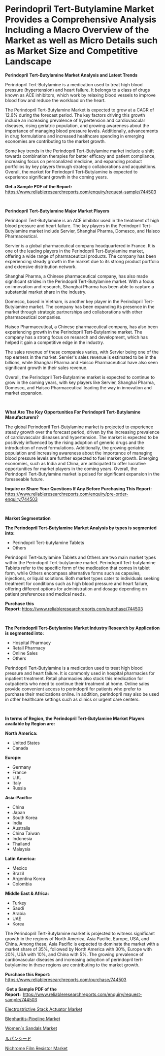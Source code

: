 <p><h1>Perindopril Tert-Butylamine Market Provides a Comprehensive Analysis Including a Macro Overview of the Market as well as Micro Details such as Market Size and Competitive Landscape</h1></p><p><strong>Perindopril Tert-Butylamine Market Analysis and Latest Trends</strong></p>
<p><p>Perindopril Tert-Butylamine is a medication used to treat high blood pressure (hypertension) and heart failure. It belongs to a class of drugs known as ACE inhibitors, which work by relaxing blood vessels to improve blood flow and reduce the workload on the heart.</p><p>The Perindopril Tert-Butylamine Market is expected to grow at a CAGR of 12.6% during the forecast period. The key factors driving this growth include an increasing prevalence of hypertension and cardiovascular diseases, rising geriatric population, and growing awareness about the importance of managing blood pressure levels. Additionally, advancements in drug formulations and increased healthcare spending in emerging economies are contributing to the market growth.</p><p>Some key trends in the Perindopril Tert-Butylamine market include a shift towards combination therapies for better efficacy and patient compliance, increasing focus on personalized medicine, and expanding product portfolios by key players through strategic collaborations and acquisitions. Overall, the market for Perindopril Tert-Butylamine is expected to experience significant growth in the coming years.</p></p>
<p><strong>Get a Sample PDF of the Report:&nbsp;</strong> <a href="https://www.reliableresearchreports.com/enquiry/request-sample/744503">https://www.reliableresearchreports.com/enquiry/request-sample/744503</a></p>
<p>&nbsp;</p>
<p><strong>Perindopril Tert-Butylamine Major Market Players</strong></p>
<p><p>Perindopril Tert-Butylamine is an ACE inhibitor used in the treatment of high blood pressure and heart failure. The key players in the Perindopril Tert-Butylamine market include Servier, Shanghai Pharma, Domesco, and Haisco Pharmaceutical.</p><p>Servier is a global pharmaceutical company headquartered in France. It is one of the leading players in the Perindopril Tert-Butylamine market, offering a wide range of pharmaceutical products. The company has been experiencing steady growth in the market due to its strong product portfolio and extensive distribution network.</p><p>Shanghai Pharma, a Chinese pharmaceutical company, has also made significant strides in the Perindopril Tert-Butylamine market. With a focus on innovation and research, Shanghai Pharma has been able to capture a substantial market share in the industry.</p><p>Domesco, based in Vietnam, is another key player in the Perindopril Tert-Butylamine market. The company has been expanding its presence in the market through strategic partnerships and collaborations with other pharmaceutical companies.</p><p>Haisco Pharmaceutical, a Chinese pharmaceutical company, has also been experiencing growth in the Perindopril Tert-Butylamine market. The company has a strong focus on research and development, which has helped it gain a competitive edge in the industry.</p><p>The sales revenue of these companies varies, with Servier being one of the top earners in the market. Servier's sales revenue is estimated to be in the billions, while Shanghai Pharma and Haisco Pharmaceutical have also seen significant growth in their sales revenue.</p><p>Overall, the Perindopril Tert-Butylamine market is expected to continue to grow in the coming years, with key players like Servier, Shanghai Pharma, Domesco, and Haisco Pharmaceutical leading the way in innovation and market expansion.</p></p>
<p>&nbsp;</p>
<p><strong>What Are The Key Opportunities For Perindopril Tert-Butylamine Manufacturers?</strong></p>
<p><p>The global Perindopril Tert-Butylamine market is projected to experience steady growth over the forecast period, driven by the increasing prevalence of cardiovascular diseases and hypertension. The market is expected to be positively influenced by the rising adoption of generic drugs and the introduction of novel formulations. Additionally, the growing geriatric population and increasing awareness about the importance of managing blood pressure levels are further expected to fuel market growth. Emerging economies, such as India and China, are anticipated to offer lucrative opportunities for market players in the coming years. Overall, the Perindopril Tert-Butylamine market is poised for significant expansion in the foreseeable future.</p></p>
<p><strong>Inquire or Share Your Questions If Any Before Purchasing This Report:</strong> <a href="https://www.reliableresearchreports.com/enquiry/pre-order-enquiry/744503">https://www.reliableresearchreports.com/enquiry/pre-order-enquiry/744503</a></p>
<p>&nbsp;</p>
<p><strong>Market Segmentation</strong></p>
<p><strong>The Perindopril Tert-Butylamine Market Analysis by types is segmented into:</strong></p>
<p><ul><li>Perindopril Tert-butylamine Tablets</li><li>Others</li></ul></p>
<p><p>Perindopril Tert-butylamine Tablets and Others are two main market types within the Perindopril Tert-butylamine market. Perindopril Tert-butylamine Tablets refer to the specific form of the medication that comes in tablet form, while Others encompass alternative forms such as capsules, injections, or liquid solutions. Both market types cater to individuals seeking treatment for conditions such as high blood pressure and heart failure, offering different options for administration and dosage depending on patient preferences and medical needs.</p></p>
<p><strong>Purchase this Report:&nbsp;</strong><a href="https://www.reliableresearchreports.com/purchase/744503">https://www.reliableresearchreports.com/purchase/744503</a></p>
<p>&nbsp;</p>
<p><strong>The Perindopril Tert-Butylamine Market Industry Research by Application is segmented into:</strong></p>
<p><ul><li>Hospital Pharmacy</li><li>Retail Pharmacy</li><li>Online Sales</li><li>Others</li></ul></p>
<p><p>Perindopril Tert-Butylamine is a medication used to treat high blood pressure and heart failure. It is commonly used in hospital pharmacies for inpatient treatment. Retail pharmacies also stock this medication for outpatients who need to continue their treatment at home. Online sales provide convenient access to perindopril for patients who prefer to purchase their medications online. In addition, perindopril may also be used in other healthcare settings such as clinics or urgent care centers.</p></p>
<p>&nbsp;</p>
<p><strong>In terms of Region, the Perindopril Tert-Butylamine Market Players available by Region are:</strong></p>
<p>
    <p> <strong> North America: </strong>
        <ul>
            <li>United States</li>
            <li>Canada</li>
        </ul>
        </p> 
    <p> <strong> Europe: </strong>
        <ul>
            <li>Germany</li>
            <li>France</li>
            <li>U.K.</li>
            <li>Italy</li>
            <li>Russia</li>
        </ul>
        </p> 
    <p> <strong> Asia-Pacific: </strong>
        <ul>
            <li>China</li>
            <li>Japan</li>
            <li>South Korea</li>
            <li>India</li>
            <li>Australia</li>
            <li>China Taiwan</li>
            <li>Indonesia</li>
            <li>Thailand</li>
            <li>Malaysia</li>
        </ul>
        </p> 
    <p> <strong> Latin America: </strong>
        <ul>
            <li>Mexico</li>
            <li>Brazil</li>
            <li>Argentina Korea</li>
            <li>Colombia</li>
        </ul>
        </p> 
    <p> <strong> Middle East & Africa: </strong>
        <ul>
            <li>Turkey</li>
            <li>Saudi</li>
            <li>Arabia</li>
            <li>UAE</li>
            <li>Korea</li>
        </ul>
    </p>
    </p>
<p><p>The Perindopril Tert-Butylamine market is projected to witness significant growth in the regions of North America, Asia Pacific, Europe, USA, and China. Among these, Asia Pacific is expected to dominate the market with a market share of 35%, followed by North America with 30%, Europe with 20%, USA with 10%, and China with 5%. The growing prevalence of cardiovascular diseases and increasing adoption of perindopril tert-butylamine in these regions are contributing to the market growth.</p></p>
<p><strong>Purchase this Report: </strong><a href="https://www.reliableresearchreports.com/purchase/744503">https://www.reliableresearchreports.com/purchase/744503</a></p>
<p>&nbsp;<strong>Get a Sample PDF of the Report:&nbsp;&nbsp;</strong><a href="https://www.reliableresearchreports.com/enquiry/request-sample/744503">https://www.reliableresearchreports.com/enquiry/request-sample/744503</a></p>
<p><strong></strong></p>
<p><p><a href="https://view.publitas.com/reportprime-1/electrostrictive-stack-actuator-market-offer-valuable-insights-into-market-size-market-share-market-trends-and-projections-spanning-from-2024-to-2031/">Electrostrictive Stack Actuator Market</a></p><p><a href="https://chivalrous-flock-a86.notion.site/Blepharitis-Pipeline-Market-Size-Furnishes-Valuable-Information-Encompassing-Market-Share-Market-Tr-7eb33278d03c483c90826d683159657c">Blepharitis-Pipeline Market</a></p><p><a href="https://faithful-glue-af3.notion.site/Global-Women-s-Sandals-Market-Size-and-Market-Trends-Insights-and-Projections-from-2024-to-2031-b94354a4b7de4eab8ac1f47a524d9413">Women`s Sandals Market</a></p><p><a href="https://medium.com/@sophiaard2003/%E3%83%AB%E3%83%91%E3%82%A4%E3%83%B3%E7%A8%AE%E5%AD%90%E5%B8%82%E5%A0%B4%E3%81%AF-%E5%B8%82%E5%A0%B4%E3%82%B7%E3%82%A7%E3%82%A2-%E5%B8%82%E5%A0%B4%E3%83%88%E3%83%AC%E3%83%B3%E3%83%89-%E5%B8%82%E5%A0%B4%E6%88%90%E9%95%B7%E3%81%AB%E9%96%A2%E3%81%99%E3%82%8B%E6%83%85%E5%A0%B1%E3%82%92%E6%8F%90%E4%BE%9B%E3%81%97%E3%81%A6%E3%81%84%E3%81%BE%E3%81%99-a5db65ada784">ルパンシード</a></p><p><a href="https://view.publitas.com/reportprime-1/nichrome-film-resistor-market-size-reflecting-a-forecast-till-2031-market-by-type-by-application-and-by-geography/">Nichrome Film Resistor Market</a></p></p>